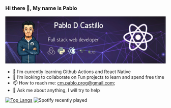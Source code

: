 ### Hi there 👋, My name is Pablo
<img src="https://raw.githubusercontent.com/pablo179/pablo179/main/assets/React_Banner.jpg" alt="this is a banner about me">

- 🌱 I’m currently learning Github Actions and React Native
- 👯 I’m looking to collaborate on Fun projects to learn and spend free time
- 📫 How to reach me: cm.pablo.prog@gmail.com;
- 💬 Ask me about anything, I will try to help

[![Top Langs](https://github-readme-stats.vercel.app/api/top-langs/?username=anuraghazra&layout=compact)](https://github.com/anuraghazra/github-readme-stats)
![Spotify recently played](https://spotify-recently-played-readme.vercel.app/api?user=224wm53sp3hwnn2fak2juvt4i&count=2)
